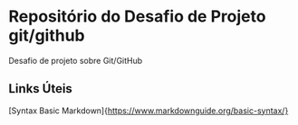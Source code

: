 # Repositório do Desafio de Projeto git/github
Desafio de projeto sobre Git/GitHub

## Links Úteis 
[Syntax Basic Markdown]{https://www.markdownguide.org/basic-syntax/}
